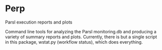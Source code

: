 # Perp
Parsl execution reports and plots

Command line tools for analyzing the Parsl monitoring.db and producing a variety of summary 
reports and plots.  Currently, there is but a single script in this package, wstat.py 
(workflow status), which does everything.
